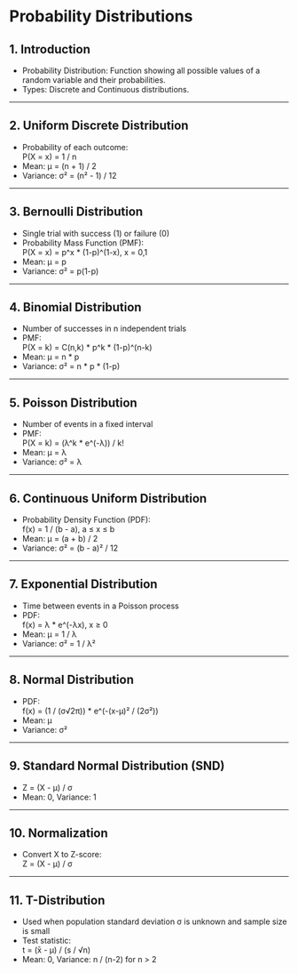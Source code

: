 # Probability Distributions

## 1. Introduction
- Probability Distribution: Function showing all possible values of a random variable and their probabilities.  
- Types: Discrete and Continuous distributions.

---

## 2. Uniform Discrete Distribution
- Probability of each outcome:  
  P(X = x) = 1 / n  
- Mean: μ = (n + 1) / 2  
- Variance: σ² = (n² - 1) / 12  

---

## 3. Bernoulli Distribution
- Single trial with success (1) or failure (0)  
- Probability Mass Function (PMF):  
  P(X = x) = p^x * (1-p)^(1-x), x = 0,1  
- Mean: μ = p  
- Variance: σ² = p(1-p)  

---

## 4. Binomial Distribution
- Number of successes in n independent trials  
- PMF:  
  P(X = k) = C(n,k) * p^k * (1-p)^(n-k)  
- Mean: μ = n * p  
- Variance: σ² = n * p * (1-p)  

---

## 5. Poisson Distribution
- Number of events in a fixed interval  
- PMF:  
  P(X = k) = (λ^k * e^(-λ)) / k!  
- Mean: μ = λ  
- Variance: σ² = λ  

---

## 6. Continuous Uniform Distribution
- Probability Density Function (PDF):  
  f(x) = 1 / (b - a), a ≤ x ≤ b  
- Mean: μ = (a + b) / 2  
- Variance: σ² = (b - a)² / 12  

---

## 7. Exponential Distribution
- Time between events in a Poisson process  
- PDF:  
  f(x) = λ * e^(-λx), x ≥ 0  
- Mean: μ = 1 / λ  
- Variance: σ² = 1 / λ²  

---

## 8. Normal Distribution
- PDF:  
  f(x) = (1 / (σ√2π)) * e^(-(x-μ)² / (2σ²))  
- Mean: μ  
- Variance: σ²  

---

## 9. Standard Normal Distribution (SND)
- Z = (X - μ) / σ  
- Mean: 0, Variance: 1  

---

## 10. Normalization
- Convert X to Z-score:  
  Z = (X - μ) / σ  

---

## 11. T-Distribution
- Used when population standard deviation σ is unknown and sample size is small  
- Test statistic:  
  t = (x̄ - μ) / (s / √n)  
- Mean: 0, Variance: n / (n-2) for n > 2  
